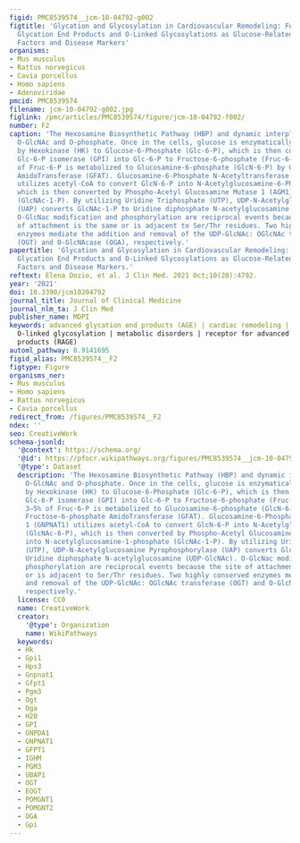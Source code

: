 ```yaml
---
figid: PMC8539574__jcm-10-04792-g002
figtitle: 'Glycation and Glycosylation in Cardiovascular Remodeling: Focus on Advanced
  Glycation End Products and O-Linked Glycosylations as Glucose-Related Pathogenetic
  Factors and Disease Markers'
organisms:
- Mus musculus
- Rattus norvegicus
- Cavia porcellus
- Homo sapiens
- Adenoviridae
pmcid: PMC8539574
filename: jcm-10-04792-g002.jpg
figlink: /pmc/articles/PMC8539574/figure/jcm-10-04792-f002/
number: F2
caption: 'The Hexosamine Biosynthetic Pathway (HBP) and dynamic interplay between
  O-GlcNAc and O-phosphate. Once in the cells, glucose is enzymatically metabolized
  by Hexokinase (HK) to Glucose-6-Phosphate (Glc-6-P), which is then converted by
  Glc-6-P isomerase (GPI) into Glc-6-P to Fructose-6-phosphate (Fruc-6-P). About 3–5%
  of Fruc-6-P is metabolized to Glucosamine-6-phosphate (GlcN-6-P) by Glutamine Fructose-6-phosphate
  AmidoTransferase (GFAT). Glucosamine-6-Phosphate N-Acetyltransferase 1 (GNPNAT1)
  utilizes acetyl-CoA to convert GlcN-6-P into N-Acetylglucosamine-6-Phosphate (GlcNAc-6-P),
  which is then converted by Phospho-Acetyl Glucosamine Mutase 1 (AGM1) into N-acetylglucosamine-1-phosphate
  (GlcNAc-1-P). By utilizing Uridine Triphosphate (UTP), UDP-N-Acetylglucosamine Pyrophosphorylase
  (UAP) converts GlcNAc-1-P to Uridine diphosphate N-acetylglucosamine (UDP-GlcNAc).
  O-GlcNac modification and phosphorylation are reciprocal events because the site
  of attachment is the same or is adjacent to Ser/Thr residues. Two highly conserved
  enzymes mediate the addition and removal of the UDP-GlcNAc: OGlcNAc transferase
  (OGT) and O-GlcNAcase (OGA), respectively.'
papertitle: 'Glycation and Glycosylation in Cardiovascular Remodeling: Focus on Advanced
  Glycation End Products and O-Linked Glycosylations as Glucose-Related Pathogenetic
  Factors and Disease Markers.'
reftext: Elena Dozio, et al. J Clin Med. 2021 Oct;10(20):4792.
year: '2021'
doi: 10.3390/jcm10204792
journal_title: Journal of Clinical Medicine
journal_nlm_ta: J Clin Med
publisher_name: MDPI
keywords: advanced glycation end products (AGE) | cardiac remodeling | diabetes |
  O-linked glycosylation | metabolic disorders | receptor for advanced glycation end
  products (RAGE)
automl_pathway: 0.9141695
figid_alias: PMC8539574__F2
figtype: Figure
organisms_ner:
- Mus musculus
- Homo sapiens
- Rattus norvegicus
- Cavia porcellus
redirect_from: /figures/PMC8539574__F2
ndex: ''
seo: CreativeWork
schema-jsonld:
  '@context': https://schema.org/
  '@id': https://pfocr.wikipathways.org/figures/PMC8539574__jcm-10-04792-g002.html
  '@type': Dataset
  description: 'The Hexosamine Biosynthetic Pathway (HBP) and dynamic interplay between
    O-GlcNAc and O-phosphate. Once in the cells, glucose is enzymatically metabolized
    by Hexokinase (HK) to Glucose-6-Phosphate (Glc-6-P), which is then converted by
    Glc-6-P isomerase (GPI) into Glc-6-P to Fructose-6-phosphate (Fruc-6-P). About
    3–5% of Fruc-6-P is metabolized to Glucosamine-6-phosphate (GlcN-6-P) by Glutamine
    Fructose-6-phosphate AmidoTransferase (GFAT). Glucosamine-6-Phosphate N-Acetyltransferase
    1 (GNPNAT1) utilizes acetyl-CoA to convert GlcN-6-P into N-Acetylglucosamine-6-Phosphate
    (GlcNAc-6-P), which is then converted by Phospho-Acetyl Glucosamine Mutase 1 (AGM1)
    into N-acetylglucosamine-1-phosphate (GlcNAc-1-P). By utilizing Uridine Triphosphate
    (UTP), UDP-N-Acetylglucosamine Pyrophosphorylase (UAP) converts GlcNAc-1-P to
    Uridine diphosphate N-acetylglucosamine (UDP-GlcNAc). O-GlcNac modification and
    phosphorylation are reciprocal events because the site of attachment is the same
    or is adjacent to Ser/Thr residues. Two highly conserved enzymes mediate the addition
    and removal of the UDP-GlcNAc: OGlcNAc transferase (OGT) and O-GlcNAcase (OGA),
    respectively.'
  license: CC0
  name: CreativeWork
  creator:
    '@type': Organization
    name: WikiPathways
  keywords:
  - Hk
  - Gpi1
  - Hps3
  - Gnpnat1
  - Gfpt1
  - Pgm3
  - Ogt
  - Oga
  - H20
  - GPI
  - GNPDA1
  - GNPNAT1
  - GFPT1
  - IGHM
  - PGM3
  - UBAP1
  - OGT
  - EOGT
  - POMGNT1
  - POMGNT2
  - OGA
  - Gpi
---
```

